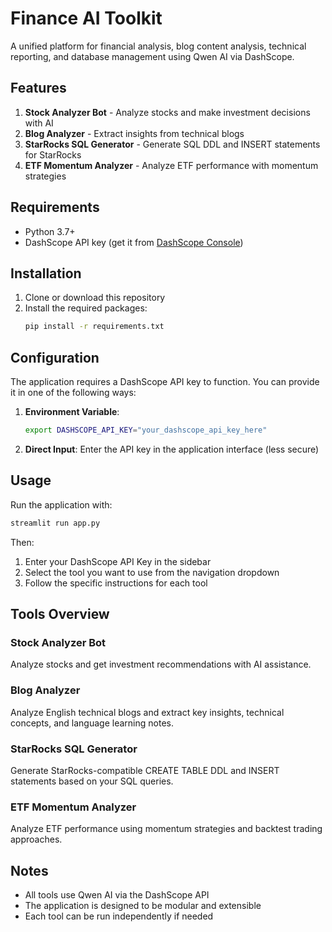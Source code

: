 # Finance AI Toolkit

A unified platform for financial analysis, blog content analysis, technical reporting, and database management using Qwen AI via DashScope.

## Features

1. **Stock Analyzer Bot** - Analyze stocks and make investment decisions with AI
2. **Blog Analyzer** - Extract insights from technical blogs
3. **StarRocks SQL Generator** - Generate SQL DDL and INSERT statements for StarRocks
4. **ETF Momentum Analyzer** - Analyze ETF performance with momentum strategies

## Requirements

- Python 3.7+
- DashScope API key (get it from [DashScope Console](https://dashscope.console.aliyun.com/))

## Installation

1. Clone or download this repository
2. Install the required packages:
   ```bash
   pip install -r requirements.txt
   ```

## Configuration

The application requires a DashScope API key to function. You can provide it in one of the following ways:

1. **Environment Variable**:
   ```bash
   export DASHSCOPE_API_KEY="your_dashscope_api_key_here"
   ```

2. **Direct Input**: Enter the API key in the application interface (less secure)

## Usage

Run the application with:

```bash
streamlit run app.py
```

Then:
1. Enter your DashScope API Key in the sidebar
2. Select the tool you want to use from the navigation dropdown
3. Follow the specific instructions for each tool

## Tools Overview

### Stock Analyzer Bot
Analyze stocks and get investment recommendations with AI assistance.

### Blog Analyzer
Analyze English technical blogs and extract key insights, technical concepts, and language learning notes.

### StarRocks SQL Generator
Generate StarRocks-compatible CREATE TABLE DDL and INSERT statements based on your SQL queries.

### ETF Momentum Analyzer
Analyze ETF performance using momentum strategies and backtest trading approaches.

## Notes

- All tools use Qwen AI via the DashScope API
- The application is designed to be modular and extensible
- Each tool can be run independently if needed